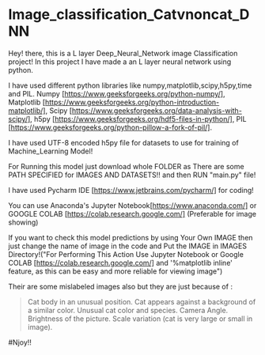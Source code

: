 # Image_classification_Catvnoncat_DNN
Hey! there, this is a L layer Deep_Neural_Network image Classification project!
In this project I have made a an L layer neural network using python.

I have used different python libraries like numpy,matplotlib,scipy,h5py,time and PIL.
Numpy [https://www.geeksforgeeks.org/python-numpy/],
Matplotlib [https://www.geeksforgeeks.org/python-introduction-matplotlib/],
Scipy [https://www.geeksforgeeks.org/data-analysis-with-scipy/],
h5py [https://www.geeksforgeeks.org/hdf5-files-in-python/],
PIL [https://www.geeksforgeeks.org/python-pillow-a-fork-of-pil/].

I have used UTF-8 encoded h5py file for datasets to use for training of Machine_Learning Model!

For Running this model just download whole FOLDER as There are some PATH SPECIFIED for IMAGES AND DATASETS!!
and then RUN "main.py" file!

I have used Pycharm IDE [https://www.jetbrains.com/pycharm/] for coding!

You can use Anaconda's Jupyter Notebook[https://www.anaconda.com/] or GOOGLE COLAB [https://colab.research.google.com/] (Preferable for image showing)

If you want to check this model predictions  by using Your Own IMAGE then just change the name of image in the code and Put the IMAGE in IMAGES Directory!("For Performing This Action Use Jupyter Notebook or Google COLAB [https://colab.research.google.com/] and '%matplotlib inline' feature, as this can be easy and more reliable for viewing image")


Their are some mislabeled images also but they are just because of :
> Cat body in an unusual position.
> Cat appears against a background of a similar color.
> Unusual cat color and species.
> Camera Angle.
> Brightness of the picture.
> Scale variation (cat is very large or small in image).

#Njoy!!
